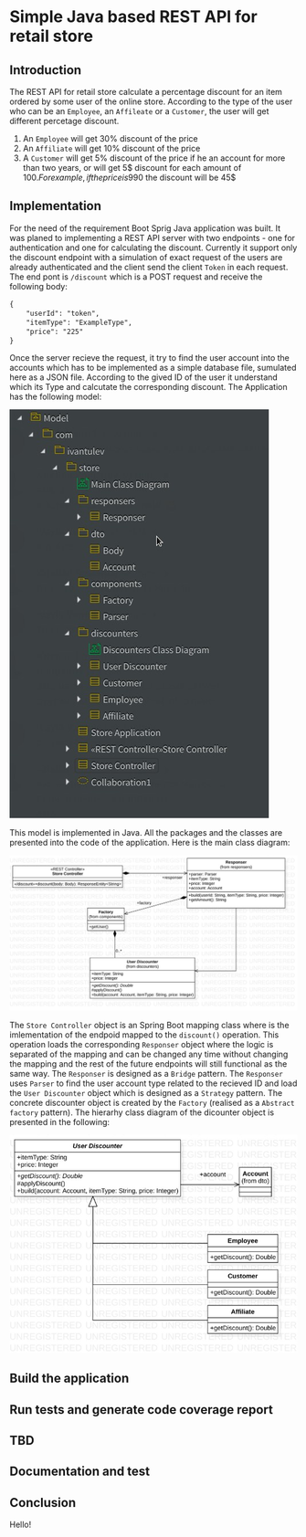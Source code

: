 # Simple Java based REST API for retail store 

## Introduction

The REST API for retail store calculate a percentage discount for an item ordered by some user of the online store. According to the type of the user who can be an `Employee`, an `Affileate` or a `Customer`, the user will get different percetage discount.
1. An `Employee` will get 30% discount of the price
2. An `Affiliate` will get 10% discount of the price
3. A `Customer` will get 5% discount of the price if he an account for more than two years, or will get 5$ discount for each amount of 100$. For example, if the price is 990$ the discount will be 45$

## Implementation

For the need of the requirement Boot Sprig Java application was built. It was planed to implementing a REST API server with two endpoints - one for authentication and one for calculating the discount. Currently it support only the discount endpoint with a simulation of exact request of the users are already authenticated and the client send the client `Token` in each request.
The end pont is `/discount` which is a POST request and receive the following body:

```
{
    "userId": "token",
    "itemType": "ExampleType",
    "price": "225"
}
```
Once the server recieve the request, it try to find the user account into the accounts which has to be implemented as a simple database file, sumulated here as a JSON file. According to the gived ID of the user it understand which its Type and calcutate the corresponding discount.
The Application has the following model:

![alt text](https://github.com/ivaylovantulev/store/blob/master/model/Model.jpg)

This model is implemented in Java. All the packages and the classes are presented into the code of the application.
Here is the main class diagram:

![alt text](https://github.com/ivaylovantulev/store/blob/master/model/Main%20Class%20Diagram.jpg)

The `Store Controller` object is an Spring Boot mapping class where is the imlementation of the endpoid mapped to the `discount()` operation.
This operation loads the corresponding `Responser` object where the logic is separated of the mapping and can be changed any time without changing the mapping and the rest of the future endpoints will still functional as the same way. The `Responser` is designed as a `Bridge` pattern.
The `Responser` uses `Parser` to find the user account type related to the recieved ID and load the `User Discounter` object which is designed as a `Strategy` pattern. The concrete discounter object is created by the `Factory` (realised as a `Abstract factory` pattern). The hierarhy class diagram of the dicounter object is presented in the following:

![alt text](https://github.com/ivaylovantulev/store/blob/master/model/Discounters%20Class%20Diagram.jpg)


## Build the application
## Run tests and generate code coverage report
## TBD
## Documentation and test
## Conclusion


Hello!

